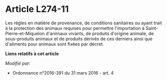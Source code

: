 # Article L274-11

Les règles en matière de provenance, de conditions sanitaires ou ayant trait à la protection des animaux requises pour
permettre l'importation à Saint-Pierre-et-Miquelon d'animaux vivants, de produits d'origine animale, de sous-produits animaux
et de produits dérivés de ces derniers ainsi que d'aliments pour animaux sont fixées par décret.

**Liens relatifs à cet article**

_Modifié par_:

  - Ordonnance n°2016-391 du 31 mars 2016 - art. 4

